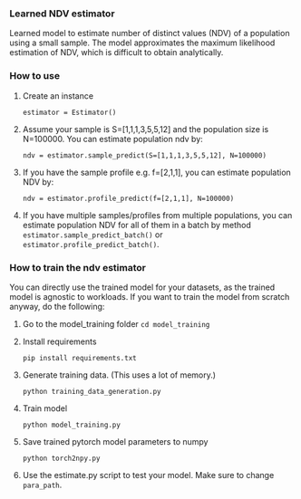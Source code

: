 ### Learned NDV estimator
Learned model to estimate number of distinct values (NDV) of a population using a small sample. The model approximates the maximum likelihood estimation of NDV, which is difficult to obtain analytically.

### How to use
1. Create an instance
   
    `estimator = Estimator()`
   
2. Assume your sample is S=[1,1,1,3,5,5,12] and the population size is N=100000. You can estimate population ndv by:

    `ndv = estimator.sample_predict(S=[1,1,1,3,5,5,12], N=100000)`
   
3. If you have the sample profile e.g. f=[2,1,1], you can estimate population NDV by:
   
    `ndv = estimator.profile_predict(f=[2,1,1], N=100000)`

4. If you have multiple samples/profiles from multiple populations, you can estimate population NDV for all of them in a batch by method `estimator.sample_predict_batch()` or `estimator.profile_predict_batch()`.



### How to train the ndv estimator
You can directly use the trained model for your datasets, as the trained model is agnostic to workloads. If you want to train the model from scratch anyway, do the following:
1. Go to the model_training folder
    `cd model_training`

2. Install requirements
   
    `pip install requirements.txt`
   
3. Generate training data. (This uses a lot of memory.)
   
    `python training_data_generation.py`
   
4. Train model
   
    `python model_training.py`
5. Save trained pytorch model parameters to numpy

    `python torch2npy.py`

6. Use the estimate.py script to test your model. Make sure to change `para_path`.